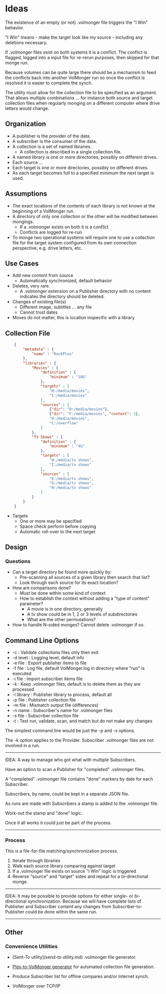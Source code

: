 # Ideas

The existence of an empty (or not) .volmonger file triggers the
"I Win" behavior.

"I Win" means - make the target look like my source - including any
deletions necessary.

If .volmonger files exist on both systems it is a conflict.
The conflict is flagged, logged into a input file for re-rerun purposes,
then skipped for that monge run.

Because volumes can be quite large there should be a mechanism
to feed the conflicts back into another VolMonger run so once
the conflict is resolved it is easier to complete the synch.

The utility must allow for the collection file to be specified
as an argument. That allows multiple combinations ... for instance
both source and target collection files when regularly monging
on a different computer where drive letters would change.

## Organization
 * A publisher is the provider of the data.
 * A subscriber is the consumer of the data.
 * A collection is a set of named libraries.
   - A collection is described in a single collection file.
 * A named library is one or more directories, possibly on
 different drives.
 * Each source ...
 * Each target is one or more directories, possibly on
 different drives.
 * As each target becomes full to a specified minimum the
 next target is used.

## Assumptions
 * The exact locations of the contents of each library is
 not known at the beginning of a VolMonger run.
 * A directory of only one collection or the other will be
  modified between mongings.
   - If a .volmonger exists on both it is a conflict
   - Conflicts are logged for re-run
 * To monge two operational systems will require one to use
  a collection file for the target system configured from
  its own connection perspective, e.g. drive letters, etc.

## Use Cases
 * Add new content from source
   - Automatically synchronized, default behavior
 * Deletes, very rare. 
   - A .volmonger extension on a Publisher directory with no
   content indicates the directory should be deleted. 
 * Changes of existing file(s)
   - Different image, subtitles ... any file
   - Cannot trust dates
 * Moves do not matter, this is location inspecific with a library

## Collection File

```JSON
    {
        "metadata" : {
            "name" : "RockPlex"
        },
        "libraries" : {
            "Movies" : {
                "definition" : {
                    "minimum" : "10G"
                },
                "targets" : [
                    "H:/media/movies",
                    "I:/media/movies"
                ],
                "sources" : [
                    {"dir": "D:/media/movies"},
                    {"dir": "F:/media/movies", "context": 3},
                    "H:/media/movies",
                    "C:/overflow"
                ]
            },
            "TV Shows" : {
                "definition" : {
                    "minimum" : "4G"
                },
                "targets" : [
                    "H:/media/tv shows",
                    "I:/media/tv shows"
                ],
                "sources" : [
                    "E:/media/tv shows",
                    "G:/media/tv shows",
                    "H:/media/tv shows"
                ]
            }
        }
    }
```
 * Targets
   - One or more may be specified
   - Space check perform before copying
   - Automatic roll-over to the next target

## Design

### Questions
 * Can a target directory be found more quickly by:
   - Pre-scanning all sources of a given library then search that list?
   - Look through each source for its exact location?
 * How are comparisons done?
   - Must be done within some kind of context
   - How to establish the context without adding a "type of content" parameter?
     - A movie is in one directory, generally
     - A tv show could be in 1, 2 or 3 levels of subdirectories
     - What are the other permutations?
 * How to handle N-sided monges? Cannot delete .volmonger if so.

## Command Line Options
 * -c : Validate collections files only then exit
 * -d level : Logging level, default info
 * -e file : Export publisher items to file
 * -f file : Log file, default VolMonger.log in directory where "run" is executed
 * -i file : Import subscriber items file
 * -k : Keep .volmonger files, default is to delete them as they are processed
 * -l library : Publisher library to process, default all 
 * -p file : Publisher collection file
 * -m file : Mismatch output file (differences)
 * -n name : Subscriber's name for .volmonger files
 * -s file : Subscriber collection file
 * -t : Test run, validate, scan, and match but do not make any changes

The simplest command line would be just the -p and -s options.

The -k option applies to the Provider. Subscriber .volmonger files are not
involved in a run.

---

IDEA: A way to manage who got what with multiple Subscribers.

Have an option to scan a Publisher for "completed" .volmonger files.

A "completed" .volmonger file contains "done" markers by date for each Subscriber.

Subscribers, by name, could be kept in a separate JSON file.

As runs are made with Subscribers a stamp is added to the .volmonger file.

Work-out the stamp and "done" logic.

Once it all works it could just be part of the process.

---

### Process
This is a file-for-file matching/synchronization process.

 1. Iterate through libraries
 2. Walk each source library comparing against target
 3. If a .volmonger file exists on source "I Win" logic is triggered
 4. Reverse "source" and "target" sides and repeat for a bi-directional monge.

---

IDEA: It may be possible to provide options for either single- or
bi-directional synchronization. Because we will have complete lists
of Publisher and Subscriber content any changes from Subscriber-to-Publisher
could be done within the same run.

---

## Other

### Convenience Utilities
 * [Sent-To utility](send-to utility.md) .volmonger file generator.
 * [Plex-to-VolMonger generator](plex-to-VolMonger.md) for
 automated collection file generation.

 * Produce Subscriber list for offline compares and/or Internet synch.

 * VolMonger over TCP/IP



